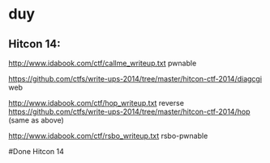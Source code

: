 # duy


## Hitcon 14:

http://www.idabook.com/ctf/callme_writeup.txt pwnable

https://github.com/ctfs/write-ups-2014/tree/master/hitcon-ctf-2014/diagcgi web

http://www.idabook.com/ctf/hop_writeup.txt reverse
https://github.com/ctfs/write-ups-2014/tree/master/hitcon-ctf-2014/hop (same as above)

http://www.idabook.com/ctf/rsbo_writeup.txt rsbo-pwnable






#Done
Hitcon 14
